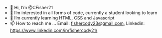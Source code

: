 - 👋 Hi, I’m @CFisher21
- 👀 I’m interested in all forms of code, currently a student looking to learn
- 🌱 I’m currently learning HTML, CSS and Javascript
- 📫 How to reach me ... Email: fishercody23@gmail.com, Linkedin: https://www.linkedin.com/in/fishercody21/

<!---
CFisher21/CFisher21 is a ✨ special ✨ repository because its `README.md` (this file) appears on your GitHub profile.
You can click the Preview link to take a look at your changes.
--->
